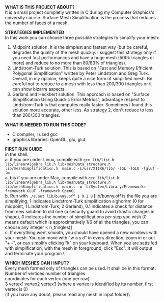 **WHAT IS THIS PROJECT ABOUT?**\
It is a small project completly written in C during my Computer Graphics's university course.
Surface Mesh Simplification is the process that reduces the number of faces of a mesh.

**STRATEGIES IMPLEMENTED**\
In this work you can choose three possible strategies to simplify your mesh:
1. Midpoint solution. It is the simplest and fastest way (but be careful, degrades the quality of the mesh quickly. I suggest this strategy only if you need fast performances and have a huge mesh (500k triangles or more) and reduce to no more than 80/83% of triangles).
2. Lindstrom-Turk solution. This is based on "Fast and Memory Efficient Polygonal Simplification" written by Peter Lindstrom and Greg Turk. Overall, in my opinion, keeps quite a nice form of simplified mesh. Be careful not to reduce to a mesh with less than 200/300 triangles or it can show bizarre aspects.
3. Garland and Heckbert solution. This approach is based on "Surface Simplification Using Quadric Error Metrics", advantage respect to Lindstrom-Turk is that computes really faster. Sometimes I found this solution more accurate, other less. As strategy 2, don't reduce to less than 200/300 triangles. 


**WHAT IS NEEDED TO RUN THIS CODE?**
- C compiler, I used gcc  
- graphics libraries: OpenGL, glu, glut 

**FIRST RUN GUIDE** \
in the shell:\
a. if you are under Linux, compile with `gcc lib/list.h lib/linearAlgebra_lib.h lib/meshData_structure.h lib/meshSimplification.h  main.c -L/usr/X11R6/lib/ -lGL -lGLU -lglut -lm` \
a. bis if you are under Mac, compile with `gcc lib/list.h lib/linearAlgebra_lib.h lib/meshData_structure.h lib/meshSimplification.h  main.c -w -L/System/Library/Frameworks -framework GLUT -framework OpenGL`\
b. Run with `./a.out lib/bunny.off 1 0.1 0` [lib/bunny.off is the file you are simplifying, 1 indicates Lindstrom-Turk simplification alghoritm (0 for midpoint, 1 Lindstrom-Turk, 2 Garland), 0.1 indicates a check for distance from new solution to old one (a security guard to avoid drastic changes in shape), 0 indicates the number of simplifications per step you wish (0 means default which is approximatively 1/6 of all the triangles, you can choose any integer < n_tringles)]\
c. If everything went smooth, you should have opened a new windows with your mesh. You can move with "w a s d" in every direction, zoom in or out "+ -", or can simplify clicking "k" on your keyboard. When you are satisifed with simplification, with the mesh in foreground, click "Esc". It will output and terminate your program.\

**WHICH MESHES CAN I INPUT?**\
Every mesh formed only of triangles can be used. It shall be in this format:\
Number of vertices number of triangles \
coordinates for each vertex (one per row)\
3 vertex1 vertex2 vertex3 (where a vertex is identified by its number, first vertex is 0)\
(if you have any doubt, please read any mesh in input folder)\

